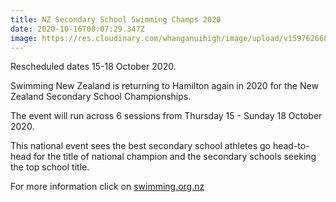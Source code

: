 ```yaml
---
title: NZ Secondary School Swimming Champs 2020
date: 2020-10-16T00:07:29.347Z
image: https://res.cloudinary.com/whanganuihigh/image/upload/v1597626682/Events/Logo.png
---
```

Rescheduled dates 15-18 October 2020.  

Swimming New Zealand is returning to Hamilton again in 2020 for the New Zealand Secondary School Championships. 

The event will run across 6 sessions from Thursday 15 - Sunday 18 October 2020. 

This national event sees the best secondary school athletes go head-to-head for the title of national champion and the secondary schools seeking the top school title.

For more information click on [swimming.org.nz](https://swimming.org.nz/article.php?group_id=41544&id=26)